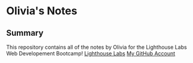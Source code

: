 # Olivia's Notes

## Summary

This repository contains all of the notes by Olivia for the Lighthouse Labs Web Developement Bootcamp!
[Lighthouse Labs](https://www.lighthouselabs.ca/)
[My GitHub Account](https://github.com/opower)
